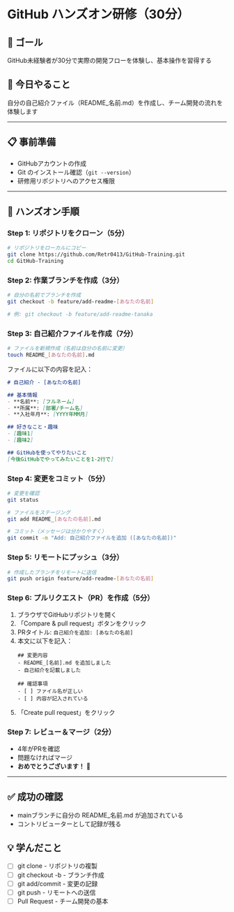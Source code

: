 # GitHub ハンズオン研修（30分）

## 🎯 ゴール
GitHub未経験者が30分で実際の開発フローを体験し、基本操作を習得する

## 📝 今日やること
自分の自己紹介ファイル（README_名前.md）を作成し、チーム開発の流れを体験します

---

## 📋 事前準備
- GitHubアカウントの作成
- Git のインストール確認（`git --version`）
- 研修用リポジトリへのアクセス権限

---

## 🚀 ハンズオン手順

### Step 1: リポジトリをクローン（5分）
```bash
# リポジトリをローカルにコピー
git clone https://github.com/Retr0413/GitHub-Training.git
cd GitHub-Training
```

### Step 2: 作業ブランチを作成（3分）
```bash
# 自分の名前でブランチを作成
git checkout -b feature/add-readme-[あなたの名前]

# 例: git checkout -b feature/add-readme-tanaka
```

### Step 3: 自己紹介ファイルを作成（7分）
```bash
# ファイルを新規作成（名前は自分の名前に変更）
touch README_[あなたの名前].md
```

ファイルに以下の内容を記入：
```markdown
# 自己紹介 - [あなたの名前]

## 基本情報
- **名前**: [フルネーム]
- **所属**: [部署/チーム名]
- **入社年月**: [YYYY年MM月]

## 好きなこと・趣味
- [趣味1]
- [趣味2]

## GitHubを使ってやりたいこと
[今後GitHubでやってみたいことを1-2行で]
```

### Step 4: 変更をコミット（5分）
```bash
# 変更を確認
git status

# ファイルをステージング
git add README_[あなたの名前].md

# コミット（メッセージは分かりやすく）
git commit -m "Add: 自己紹介ファイルを追加 ([あなたの名前])"
```

### Step 5: リモートにプッシュ（3分）
```bash
# 作成したブランチをリモートに送信
git push origin feature/add-readme-[あなたの名前]
```

### Step 6: プルリクエスト（PR）を作成（5分）
1. ブラウザでGitHubリポジトリを開く
2. 「Compare & pull request」ボタンをクリック
3. PRタイトル: `自己紹介を追加: [あなたの名前]`
4. 本文に以下を記入：
   ```
   ## 変更内容
   - README_[名前].md を追加しました
   - 自己紹介を記載しました
   
   ## 確認事項
   - [ ] ファイル名が正しい
   - [ ] 内容が記入されている
   ```
5. 「Create pull request」をクリック

### Step 7: レビュー＆マージ（2分）
- 4年がPRを確認
- 問題なければマージ
- **おめでとうございます！** 🎉

---

## ✅ 成功の確認
- mainブランチに自分の README_名前.md が追加されている
- コントリビューターとして記録が残る

## 💡 学んだこと
- [ ] git clone - リポジトリの複製
- [ ] git checkout -b - ブランチ作成
- [ ] git add/commit - 変更の記録
- [ ] git push - リモートへの送信
- [ ] Pull Request - チーム開発の基本
